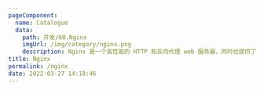 ```yaml
---
pageComponent: 
  name: Catalogue
  data: 
    path: 开发/60.Nginx
    imgUrl: /img/category/nginx.png
    description: Nginx 是一个高性能的 HTTP 和反向代理 web 服务器，同时也提供了 IMAP/POP3/SMTP 服务
title: Nginx
permalink: /nginx
date: 2022-03-27 14:18:46
---
```


